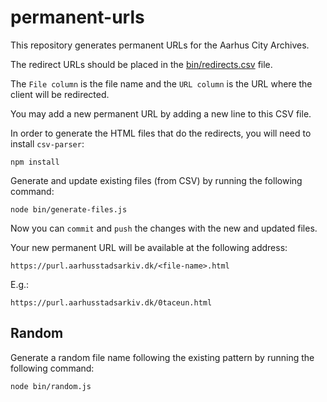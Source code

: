 # permanent-urls

This repository generates permanent URLs for the Aarhus City Archives.

The redirect URLs should be placed in the [bin/redirects.csv](bin/redirects.csv) file.

The `File column` is the file name and the `URL column` is the URL where the client will be redirected.

You may add a new permanent URL by adding a new line to this CSV file.

In order to generate the HTML files that do the redirects, you will need to install `csv-parser`:

    npm install

Generate and update existing files (from CSV) by running the following command:

    node bin/generate-files.js

Now you can `commit` and `push` the changes with the new and updated files.

Your new permanent URL will be available at the following address:

    https://purl.aarhusstadsarkiv.dk/<file-name>.html

E.g.:

    https://purl.aarhusstadsarkiv.dk/0taceun.html

## Random

Generate a random file name following the existing pattern by running the following command:

    node bin/random.js

